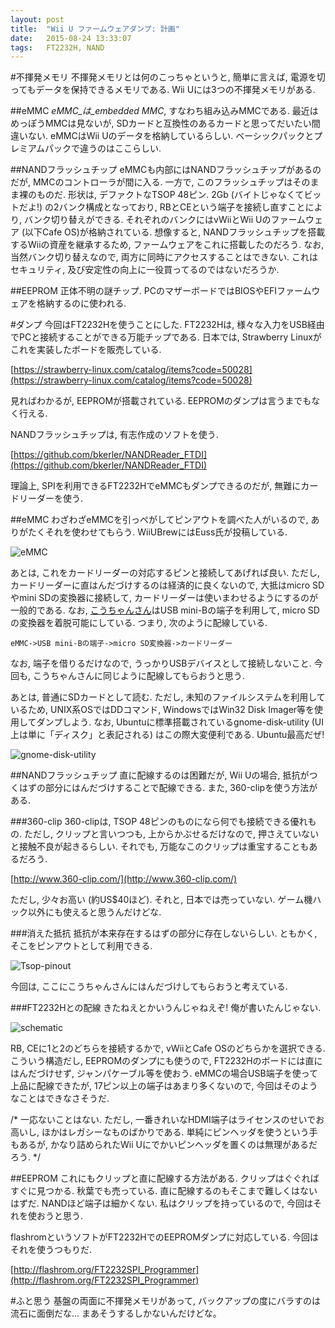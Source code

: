 ```yaml
---
layout: post
title:  "Wii U ファームウェアダンプ: 計画"
date:   2015-08-24 13:33:07
tags:   FT2232H, NAND
---
```

#不揮発メモリ
不揮発メモリとは何のこっちゃというと, 簡単に言えば, 電源を切ってもデータを保持できるメモリである.
Wii Uには3つの不揮発メモリがある.

##eMMC
_eMMC_は_embedded MMC_, すなわち組み込みMMCである. 最近はめっぽうMMCは見ないが,
SDカードと互換性のあるカードと思ってだいたい間違いない. eMMCはWii Uのデータを格納しているらしい.
ベーシックパックとプレミアムパックで違うのはここらしい.

##NANDフラッシュチップ
eMMCも内部にはNANDフラッシュチップがあるのだが, MMCのコントローラが間に入る.
一方で, このフラッシュチップはそのまま裸のものだ. 形状は, デファクトなTSOP 48ピン.
2Gb (バイトじゃなくてビットだよ!) の2バンク構成となっており, RBとCEという端子を接続し直すことにより,
バンク切り替えができる. それぞれのバンクにはvWiiとWii Uのファームウェア (以下Cafe OS)が格納されている.
想像すると, NANDフラッシュチップを搭載するWiiの資産を継承するため,
ファームウェアをこれに搭載したのだろう. なお, 当然バンク切り替えなので,
両方に同時にアクセスすることはできない. これはセキュリティ,
及び安定性の向上に一役買ってるのではないだろうか.

##EEPROM
正体不明の謎チップ. PCのマザーボードではBIOSやEFIファームウェアを格納するのに使われる.

#ダンプ
今回はFT2232Hを使うことにした. FT2232Hは, 様々な入力をUSB経由でPCと接続することができる万能チップである.
日本では, Strawberry Linuxがこれを実装したボードを販売している.

[https://strawberry-linux.com/catalog/items?code=50028](https://strawberry-linux.com/catalog/items?code=50028)

見ればわかるが, EEPROMが搭載されている. EEPROMのダンプは言うまでもなく行える.

NANDフラッシュチップは, 有志作成のソフトを使う.

[https://github.com/bkerler/NANDReader_FTDI](https://github.com/bkerler/NANDReader_FTDI)

理論上, SPIを利用できるFT2232HでeMMCもダンプできるのだが, 無難にカードリーダーを使う.

##eMMC
わざわざeMMCを引っぺがしてピンアウトを調べた人がいるので, ありがたくそれを使わせてもらう.
WiiUBrewにはEuss氏が投稿している.

![eMMC]({{site.url}}/assets/2015-08-24-EMMC_pinout_WiiU.jpg)

あとは, これをカードリーダーの対応するピンと接続してあげれば良い. ただし,
カードリーダーに直はんだづけするのは経済的に良くないので,
大抵はmicro SDやmini SDの変換器に接続して, カードリーダーは使いまわせるようにするのが一般的である.
なお, [こうちゃんさん](https://twitter.com/kouchan66)はUSB mini-Bの端子を利用して,
micro SDの変換器を着脱可能にしている. つまり, 次のように配線している.

```
eMMC->USB mini-Bの端子->micro SD変換器->カードリーダー
```

なお, 端子を借りるだけなので, うっかりUSBデバイスとして接続しないこと.
今回も, こうちゃんさんに同じように配線してもらおうと思う.

あとは, 普通にSDカードとして読む. ただし, 未知のファイルシステムを利用しているため,
UNIX系OSではDDコマンド, WindowsではWin32 Disk Imager等を使用してダンプしよう.
なお, Ubuntuに標準搭載されているgnome-disk-utility (UI上は単に「ディスク」と表記される)
はこの際大変便利である. Ubuntu最高だぜ!

![gnome-disk-utility]({{site.url}}/assets/2015-08-24-gnome-disk-utility.png)

##NANDフラッシュチップ
直に配線するのは困難だが, Wii Uの場合, 抵抗がつくはずの部分にはんだづけすることで配線できる.
また, 360-clipを使う方法がある.

###360-clip
360-clipは, TSOP 48ピンのものになら何でも接続できる優れもの. ただし, クリップと言いつつも,
上からかぶせるだけなので, 押さえていないと接触不良が起きるらしい. それでも,
万能なこのクリップは重宝することもあるだろう.

[http://www.360-clip.com/](http://www.360-clip.com/)

ただし, 少々お高い (約US$40ほど). それと, 日本では売っていない.
ゲーム機ハック以外にも使えると思うんだけどな.

###消えた抵抗
抵抗が本来存在するはずの部分に存在しないらしい. ともかく, そこをピンアウトとして利用できる.

![Tsop-pinout]({{site.url}}/assets/2015-08-24-Tsop-pinout.jpg)

今回は, ここにこうちゃんさんにはんだづけしてもらおうと考えている.

###FT2232Hとの配線
きたねえとかいうんじゃねえぞ! 俺が書いたんじゃない.

![schematic](https://github.com/bkerler/NANDReader_FTDI/raw/master/schematic.png)

RB, CEに1と2のどちらを接続するかで, vWiiとCafe OSのどちらかを選択できる.
こういう構造だし, EEPROMのダンプにも使うので, FT2232Hのボードには直にはんだづけせず,
ジャンパケーブル等を使おう. eMMCの場合USB端子を使って上品に配線できたが,
17ピン以上の端子はあまり多くないので, 今回はそのようなことはできなさそうだ.

/* 一応ないことはない. ただし, 一番きれいなHDMI端子はライセンスのせいでお高いし,
ほかはレガシーなものばかりである. 単純にピンヘッダを使うという手もあるが,
かなり詰められたWii Uにでかいピンヘッダを置くのは無理があるだろう. */

##EEPROM
これにもクリップと直に配線する方法がある. クリップはぐぐればすぐに見つかる. 秋葉でも売っている.
直に配線するのもそこまで難しくはないはずだ. NANDほど端子は細かくない.
私はクリップを持っているので, 今回はそれを使おうと思う.

flashromというソフトがFT2232HでのEEPROMダンプに対応している. 今回はそれを使うつもりだ.

[http://flashrom.org/FT2232SPI_Programmer](http://flashrom.org/FT2232SPI_Programmer)

#ふと思う
基盤の両面に不揮発メモリがあって, バックアップの度にバラすのは流石に面倒だな…
まあそうするしかないんだけどな。
